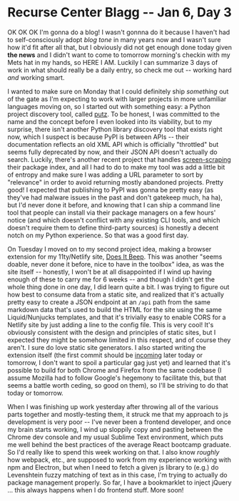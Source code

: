 # Recurse Center Blagg -- Jan 6, Day 3

OK OK OK I'm gonna do a blog! I wasn't gonnna do it because I haven't had to self-consciously adopt *blog tone* in many years now and I wasn't sure how it'd fit after all that, but I obviously did not get enough done today given **the news** and I didn't want to come to tomorrow morning's checkin with my Mets hat in my hands, so HERE I AM. Luckily I can summarize 3 days of work in what should really be a daily entry, so check me out -- working hard *and* working smart.

I wanted to make sure on Monday that I could definitely ship *something* out of the gate as I'm expecting to work with larger projects in more unfamiliar languages moving on, so I started out with something easy: a Python project discovery tool, called [putz](https://github.com/axfelix/putz). To be honest, I was committed to the name and the concept before I even looked into its viability, but to my surprise, there isn't another Python library discovery tool that exists right now, which I suspect is because PyPI is between APIs -- their documentation reflects an old XML API which is officially "throttled" but seems fully deprecated by now, and their JSON API doesn't actually do search. Luckily, there's another recent project that handles [screen-scraping](https://github.com/asadmoosvi/pypi-search) their package index, and all I had to do to make my tool was add a little bit of entropy and make sure I was adding a URL parameter to sort by "relevance" in order to avoid returning mostly abandoned projects. Pretty good! I expected that publishing to PyPI was gonna be pretty easy (as they've had malware issues in the past and don't gatekeep much, ha ha), but I'd never done it before, and knowing that I can ship a command line tool that people can install via their package managers on a few hours' notice (and which doesn't conflict with any existing CLI tools, and which doesn't require them to define third-party sources) is honestly a decent notch on my Python experience. So that was a good first day.

On Tuesday I moved on to my second project idea, making a browser extension for my 11ty/Netlify site, [Does It Beep](https://www.doesitbeep.com/). This was another "seems doable, never done it before, nice to have in the toolbox" idea, as was the site itself -- honestly, I won't be at all disappointed if I wind up having enough of these to carry me for 6 weeks -- and though I didn't get the whole thing done in one day, I did learn quite a bit. I was trying to figure out how best to consume data from a static site, and realized that it's actually pretty easy to create a JSON endpoint at an `/api` path from the same markdown data that's used to build the HTML for the site using the same Liquid/Nunjucks templates, and that it's trivially easy to enable CORS for a Netlify site by just adding a line to the config file. This is very cool! It's obviously consistent with the design and principles of static sites, but I expected they might be somehow limited in this respect, and of course they aren't. I sure do love static site generators. I also started writing the extension itself (the first commit should be [incoming](https://github.com/axfelix/doesitbeep-ext) later today or tomorrow, I don't want to spoil a particular gag just yet) and learned that it's possible to build for both Chrome and Firefox from the same codebase (I assume Mozilla had to follow Google's hegemony to facilitate this, but that seems a battle worth ceding, so good on them), so I'll be striving to do that today or tomorrow.

When I was finishing up work yesterday after throwing all of the various parts together and mostly-testing them, it struck me that my approach to js development is very poor -- I've never been a frontend developer, and once my brain starts working, I wind up sloppily copy and pasting between the Chrome dev console and my usual Sublime Text environment, which puts me well behind the best practices of the average React bootcamp graduate. So I'd really like to spend this week working on that. I also know *roughly* how webpack, etc., are supposed to work from my experience working with npm and Electron, but when I need to fetch a given js library to (e.g.) do Levenshtein fuzzy matching of text as in this case, I'm trying to actually do package management properly. So far, I have a bookmarklet to inject jQuery ... this always happens when I do frontend stuff. More soon!